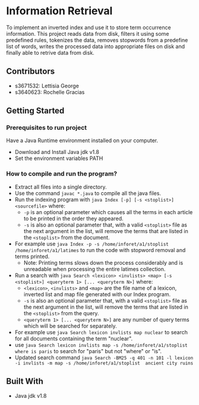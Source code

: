 # Information Retrieval

To implement an inverted index and use it to store term occurrence information. This project reads data from disk, filters it using some predefined rules, tokenizes the data, removes stopwords from a predefine list of words, writes the processed data into appropriate files on disk and finally able to retrive data from disk. 

## Contributors

- s3671532: Lettisia George
- s3640623: Rochelle Gracias

## Getting Started

### Prerequisites to run project

Have a Java Runtime environment installed on your computer.
- Download and Install Java jdk v1.8
- Set the environment variables PATH

### How to compile and run the program?

- Extract all files into a single directory.
- Use the command ```javac *.java``` to compile all the java files.
- Run the indexing program with ```java Index [-p] [-s <stoplist>] <sourcefile>``` where:
  - ```-p``` is an optional parameter which causes all the terms in each article to be printed in the order they appeared.
  - ```-s``` is also an optional parameter that, with a valid ```<stoplist>``` file as the next argument in the list, will remove the terms that are listed in the ```<stoplist>``` from the document.
- For example use ```java Index -p -s /home/inforet/a1/stoplist /home/inforet/a1/latimes``` to run the code with stopword removal and terms printed.
  - Note: Printing terms slows down the process considerably and is unreadable when processing the entire latimes collection.
- Run a search with ```java Search <lexicon> <invlists> <map> [-s <stoplist>] <queryterm 1> [... <queryterm N>]``` where:
  - ```<lexicon>```, ```<invlists>``` and  ```<map>``` are the file name of a lexicon, inverted list and map file generated with our Index program.
  - ```-s``` is also an optional parameter that, with a valid ```<stoplist>``` file as the next argument in the list, will remove the terms that are listed in the ```<stoplist>``` from the query.
  - ```<queryterm 1> [... <queryterm N>]``` are any number of query terms which will be searched for separately.
- For example use ```java Search lexicon invlists map nuclear``` to search for all documents containing the term "nuclear".
- use ```java Search lexicon invlists map -s /home/inforet/a1/stoplist where is paris``` to search for "paris" but not "where" or "is".
- Updated search command ```java Search -BM25 -q 401 -n 101 -l lexicon -i invlists -m map -s /home/inforet/a1/stoplist  ancient city ruins```

## Built With

* Java jdk v1.8

